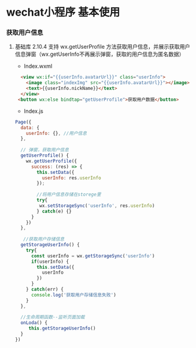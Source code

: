 #	wechat小程序 基本使用

### 获取用户信息

1. 基础库 2.10.4 支持 wx.getUserProfile 方法获取用户信息，并展示获取用户信息弹窗（wx.getUserInfo不再展示弹窗，获取的用户信息为匿名数据）

   * Index.wxml

   ```html
     <view wx:if="{{userInfo.avatarUrl}}" class="userInfo">
       <image class="indexImg" src="{{userInfo.avatarUrl}}"></image>
       <text>{{userInfo.nickName}}</text>
     </view>
   	<button wx:else bindtap="getUserProfile">获取用户数据</button>
   ```

   * Index.js

   ```javascript
   Page({
     data: {
       userInfo: {}, //用户信息
     },
     
     // 弹窗，获取用户信息
     getUserProfile() {
       wx.getUserProfile({
         success: (res) => {
           this.setData({
             userInfo: res.userInfo
           });
           
           //将用户信息存储在storege里
           try{
   	        wx.setStorageSync('userInfo', res.userInfo)          
           } catch(e) {}
         }
       })
     },
     
      //获取用户存储信息
     getStorageUserInfo() {
       try{
         const userInfo = wx.getStorageSync('userInfo')
         if(userInfo) {
           this.setData({
             userInfo
           })
         }
       } catch(err) {
         console.log('获取用户存储信息失败')
       }
     },
     
     //生命周期函数--监听页面加载
     onLoda() {
     	this.getStorageUserInfo()
     }
   })
   ```

   

   

   

   